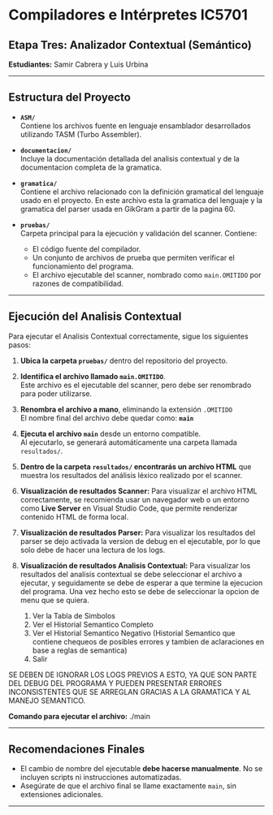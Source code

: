 # Compiladores e Intérpretes IC5701

## Etapa Tres: Analizador Contextual (Semántico) 
**Estudiantes:** Samir Cabrera y Luis Urbina

---

## Estructura del Proyecto

- **`ASM/`**  
  Contiene los archivos fuente en lenguaje ensamblador desarrollados utilizando TASM (Turbo Assembler).

- **`documentacion/`**  
  Incluye la documentación detallada del analisis contextual y de la documentacion completa de la gramatica.

- **`gramatica/`**  
  Contiene el archivo relacionado con la definición gramatical del lenguaje usado en el proyecto. En este archivo esta la gramatica del lenguaje y la gramatica del parser usada en GikGram a partir de la pagina 60.

- **`pruebas/`**  
  Carpeta principal para la ejecución y validación del scanner. Contiene:

  - El código fuente del compilador.
  - Un conjunto de archivos de prueba que permiten verificar el funcionamiento del programa.
  - El archivo ejecutable del scanner, nombrado como `main.OMITIDO` por razones de compatibilidad.

---

## Ejecución del Analisis Contextual

Para ejecutar el Analisis Contextual correctamente, sigue los siguientes pasos:

1. **Ubica la carpeta `pruebas/`** dentro del repositorio del proyecto.

2. **Identifica el archivo llamado `main.OMITIDO`**.  
   Este archivo es el ejecutable del scanner, pero debe ser renombrado para poder utilizarse.

3. **Renombra el archivo a mano**, eliminando la extensión `.OMITIDO`  
   El nombre final del archivo debe quedar como: **`main`**

4. **Ejecuta el archivo `main`** desde un entorno compatible.  
Al ejecutarlo, se generará automáticamente una carpeta llamada `resultados/`.

5. **Dentro de la carpeta `resultados/` encontrarás un archivo HTML** que muestra los resultados del análisis léxico realizado por el scanner.

6. **Visualización de resultados Scanner:**  Para visualizar el archivo HTML correctamente, se recomienda usar un navegador web o un entorno como **Live Server** en Visual Studio Code, que permite renderizar contenido HTML de forma local.

7. **Visualización de resultados Parser:** Para visualizar los resultados del parser se dejo activada la version de debug en el ejecutable, por lo que solo debe de hacer una lectura de los logs. 

8. **Visualización de resultados Analisis Contextual:** Para visualizar los resultados del analisis contextual se debe seleccionar el archivo a ejecutar, y seguidamente se debe de esperar a que termine la ejecucion del programa. Una vez hecho esto se debe de seleccionar la opcion de menu que se quiera. 

    1. Ver la Tabla de Simbolos
    2. Ver el Historial Semantico Completo
    3. Ver el Historial Semantico Negativo (Historial Semantico que contiene chequeos de posibles errores y tambien de aclaraciones en base a reglas de semantica)
    4. Salir

SE DEBEN DE IGNORAR LOS LOGS PREVIOS A ESTO, YA QUE SON PARTE DEL DEBUG DEL PROGRAMA Y PUEDEN PRESENTAR ERRORES INCONSISTENTES QUE SE ARREGLAN GRACIAS A LA GRAMATICA Y AL MANEJO SEMANTICO.

**Comando para ejecutar el archivo:** ./main


---

## Recomendaciones Finales

- El cambio de nombre del ejecutable **debe hacerse manualmente**. No se incluyen scripts ni instrucciones automatizadas.
- Asegúrate de que el archivo final se llame exactamente `main`, sin extensiones adicionales.

---
